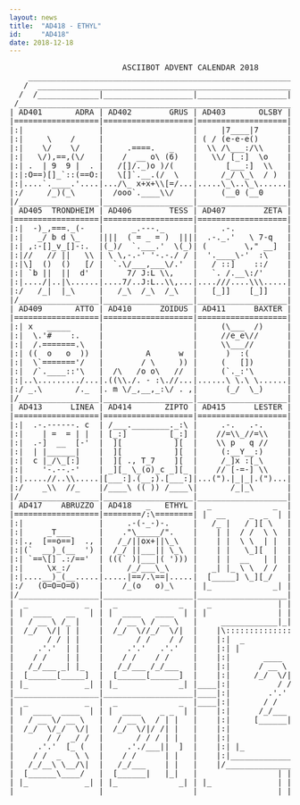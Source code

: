 ```yaml
---
layout: news
title:  "AD418 - ETHYL"
id:     "AD418"
date: 2018-12-18
---
```

<pre>
                        ASCIIBOT ADVENT CALENDAR 2018                           
    ________________________________________________________________________    
   /  ____________________________________________________________________  \   
  /  /_____________|___________________|___________________|______________\  \  
 /____________________________________________________________________________\ 
| AD401       ADRA | AD402        GRUS | AD403       OLSBY | AD404      ORCHID |
|==================|===================|===================|===================|
|:|                |                   |     |7____|7      |        ,        |:|
|:|     \    /     |                   | ( / (e-e-e()      |    _   |>  _    |:|
|:|    \/    \/    |     .====.   _    |  \\ /\___:/\\     |   ()).-"-.(()   |:|
|:|   \/),==,(\/   |    /  __ o\ (6)   |   \\/ [_:]  \o    |    (o)(O)(o)    |:|
|:| .  | 9  9 |  . |   /[]/._)o )/(    |      [___:]  \\   |  .-.\_.-._/.-.  |:|
|:|:O==)[]_`::(==O:|   \[]`.__.(/  \   |     /_/ \_\  / )  | (__:)(__:)(__:) |:|
|:|....`.____.'....|.../\_ x+x+\\[=/...|.....\_\..\_\......|.................|:|
|:/     /_)(_\     |  /ooo`.____\\/    |     (__0 (__0     | ':::'':::'':::' \:|
|/_________________|___________________|___________________|__________________\|
| AD405  TRONDHEIM | AD406        TESS | AD407        ZETA | AD408      FORTIS |
|==================|===================|===================|===================|
|:|  -)_,===._(-   |      _.---._      |     .-.           |            ,    |:|
|:|   _/ b d \_    ||||  ( = _ = )  ||||  .-._.'   \ 7-q   |     .-._.-/     |:|
|:| ,:-[]_v_[]-:.  |(_)/  `.___.'  \(_)| (        \," __]  | (_/ )q " p( \_) |:|
|:|//   // ||   \\ | \ \,-.-' '-.-./ / |  '.____\-'  :\    | (( () )-( () )) |:|
|:|\]  ()  ()   [/ |  `.\/___,___\/.'  |   / ::]    ::/    |  `[:`.___.':]'  |:|
|:| `b ||  ||  d'  |     7/ J:L \\,    |   `. /.__\:/'     |     ()===()     |:|
|:|..../|..|\......|....7/..J:L..\\,...|....///....\\\.....|..._//.....\\_...|:|
|:/   /_|  |_\     |   /_\  /_\  /_\   |   [_]]    [_]]    |  /_o\     /o_\  \:|
|/_________________|___________________|___________________|__________________\|
| AD409       ATTO | AD410      ZOIDUS | AD411      BAXTER | AD412    IRONSIDE |
|==================|===================|===================|=====/=============|
|:| x   _____      |                   |     (\___  /)     |    /(         .-. |
|:|  \.'#    :.    |                   |     //e_e\//      |   /6 `._     ((`o |
|:|  /.=======.\   |                   |     \\___//       |  /__ )++`-._  \\  |
|:| ((  o   o  ))  |         A      w  |      )  :(        |    \ ;-.____:._)) |
|:|  \`======='/   |        / \     )) |     (   [])       | u,  /   /  .:)-'  |
|:|  /`.____::'\   |  /\   /o o\   //  |     (`._:'\       |  `-' `./=..:'     |
|:|..\........./...|.((\\./. - :\.//...|......\ \.\ \......|.........././......|
|:/ _.\       /._  |. m \/_,__,_:\/ . ,|      (_/  \_)     |        ,n ,n      |
|/_________________|___________________|___________________|___________________|
| AD413      LINEA | AD414       ZIPTO | AD415      LESTER | AD416       SIMON |
|==================|===================|===================|=======/\==========|
|:|  .-.------. c  | /___.________._:\ |     .-.   .-.     |     _/__\_      |:|
|:|    | =  = | |  | [_:]         [_:] |    //=\\_//=\\    |     (o_o_) [_)  |:|
|:|  .-]  __  [-'  |  ][           ][  |    \\ p   q //    |    _._||_,_/    |:|
|:|  | |______|    |  ][           ][  |     (:__Y__:)     |  _/  \_:/       |:|
|:|  c |_/\_[:]    |  ][ ., T_7    ][  |     /_]x :[_\     | ( ]  _[]_       |:|
|:|    '-.--.-'    | _][_ \_(o)_c _][_ |    // [-=-] \\    |     [[||]]      |:|
|:|.....//..\\.....|[___:].(__;).[___:]|...(").|_|_|.(")...|.................|:|
|:/    _\\  //_    |/____\ (( )) /____\|       /_|_\       |  '''::::::'''   \:|
|/_________________|___________________|___________________|__________________\|
| AD417    ABRUZZO | AD418   _   ETHYL |  _             _  |  _             _  |
|==================|========/:\========| |  __     _  _  | | |  ____   _  _  | |
|:|                |     .-(-_-)-.     |   /_ |   / ][ \   |   / __ \ / ][ \   |
|:|     _T___      |    ."\_____/".    |    | |  / /  \ \  |  /_/  \// /  \ \  |
|:|.,  [==o==]  ., |   /_/||ox+||\_\   |    | |  \ \  | |  |       / | |  | |  |
|:|(`  __)_(__  ') |  /_/ ||___|| \_\  |    | |   \_][  |  |     .'.'| |  | |  |
|:| `==\[] .:/=='  | (((` )|___|( '))) |    | |  __   | |  |    / /  | |  | |  |
|:|     \x_:/      |     /_/___\_\     |   _| |_ \ \  / /  |   /_/___\ \  / |  |
|:|....__)_(__.....|.....|==/.\==|.....|  [_____] \_][_/   |  [______]\_][_/   |
|:/   (O=O=O=O)    |    /_(o   o)_\    | |_             _| | |_             _| |
|/_________________|___________________|___________________|___________________|
|  _            _  |  _             _  |  _              | | |              _  |
| |  ____   __   | | |  ____   ____  | | |               | | |               | |
|   / __ \ /_ |    |   / __ \ / __ \   |     ____________|_|_|____________     |
|  /_/  \/| | |    |  /_/  \//_/  \/|  |    |\:::::::::::::::::::::::::::/|    |
|       / / | |    |       / /    / /  |    |:|  _                   _  | |    |
|     .'.'  | |    |     .'.'   .'.'   |    |:| |                     | | |    |
|    / /    | |    |    / /    / /     |    |:|       ____   ______     | |    |
|   /_/___ _| |_   |   /_/___ /_/___   |    |:|      / __ \ |  ____]    | |    |
|  [______[_____]  |  [______[______]  |    |:|     /_/  \/||_|         | |    |
| |_            _| | |_             _| |____|:|          / /| |___      | |____|
|__________________|___________________|____|:|        .'.' |____ \     | |____|
|  _            _  |  _             _  |____|:|       / /    _   \ \    | |____|
| |  ____  ____  | | |  ____    _ _  | |    |:|      /_/___ \ \__/\|    | |    |
|   / __ \/ __ \   |   / __ \  / | |   |    |:|     [______| \____/     | |    |
|  /_/  \/_/  \/|  |  /_/  \/|/ /| |   |    |:|                         | |    |
|       / /  _/ /  |       / / / | |   |    |:|                         | |    |
|     .'.'  [_ (   |     .'./___||  ]  |    |:| |_                   _| | |    |
|    / /  _   \ \  |    / /      | |   |    |:|_________________________| |    |
|   /_/__\ \__/\|  |   /_/___    | |   |    |/___________________________\|    |
|  [______\____/   |  [______|   |_|   |                 | | |                 |
| |_            _| | |_             _| | |_              | | |              _| |
|__________________|___________________|_________________|_|_|_________________|
</pre>
